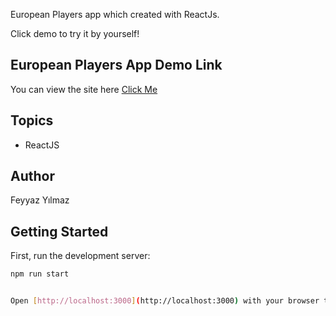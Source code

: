 European Players app which created with ReactJs.

Click demo to try it by yourself!

## European Players App Demo Link

You can view the site here
[Click Me](https://european-players.netlify.app/)

## Topics

- ReactJS

## Author

Feyyaz Yılmaz

## Getting Started

First, run the development server:

```bash
npm run start


Open [http://localhost:3000](http://localhost:3000) with your browser to see the result.
```
